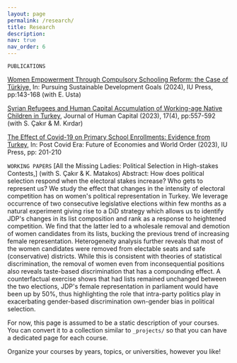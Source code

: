 ```yaml
---
layout: page
permalink: /research/
title: Research
description: 
nav: true
nav_order: 6
---
```


 `PUBLICATIONS`
 
 [Women Empowerment Through Compulsory Schooling Reform: the Case of Türkiye,](https://cdn.istanbul.edu.tr/file/JTA6CLJ8T5/85209BE1B4624E1D90BBACC6D8FDAC78) In: Pursuing Sustainable Development Goals (2024), IU Press, pp:143-168 (with E. Usta)
     
 [Syrian Refugees and Human Capital Accumulation of Working-age Native Children in Turkey,](https://doi.org/10.1086/726628) Journal of Human Capital (2023), 17(4), pp:557-592 (with S. Çakır & M. Kırdar)
     
 [The Effect of Covid-19 on Primary School Enrollments: Evidence from Turkey,](https://cdn.istanbul.edu.tr/file/JTA6CLJ8T5/975913870B044D75B60AFC244663DE10) In: Post Covid Era: Future of Economies and World Order (2023), IU Press, pp: 201-210
  
 `WORKING PAPERS`
 [All the Missing Ladies: Political Selection in High-stakes Contests,] (with S. Çakır & K. Matakos)
     Abstract: How does political selection respond when the electoral stakes increase? Who gets to represent us? We study the effect that changes in the intensity of electoral competition has on women's political representation in Turkey. We leverage occurrence of two consecutive legislative elections within few months as a natural experiment giving rise to a DiD strategy which allows us to identify JDP's changes in its list composition and rank as a response to heightened competition. We find that the latter led to a wholesale removal and demotion of women candidates from its lists, bucking the previous trend of increasing female representation. Heterogeneity analysis further reveals that most of the women candidates were removed from electable seats and safe (conservative) districts. While this is consistent with theories of statistical discrimination, the removal of women even from inconsequential positions also reveals taste-based discrimination that has a compounding effect. A counterfactual exercise shows that had lists remained unchanged between the two elections, JDP's female representation in parliament would have been up by 50%, thus highlighting the role that intra-party politics play in exacerbating gender-based discrimination own-gender bias in political selection.
 

For now, this page is assumed to be a static description of your courses. You can convert it to a collection similar to `_projects/` so that you can have a dedicated page for each course.

Organize your courses by years, topics, or universities, however you like!
